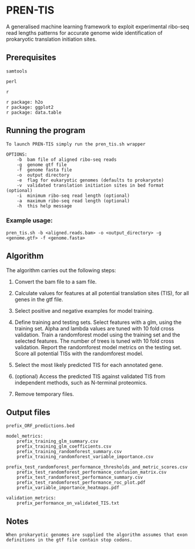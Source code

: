 # PREN-TIS

A generalised machine learning framework to exploit experimental ribo-seq read lengths patterns for accurate genome wide identification of prokaryotic translation initiation sites.

## Prerequisites

```
samtools

perl

r

r package: h2o 
r package: ggplot2
r package: data.table
```

## Running the program 

```
To launch PREN-TIS simply run the pren_tis.sh wrapper

OPTIONS:
    -b  bam file of aligned ribo-seq reads
    -g  genome gtf file
    -f  genome fasta file
    -o  output directory
    -e  flag for eukaryotic genomes (defaults to prokaryote)
    -v  validated translation initiation sites in bed format (optional)
    -i  minimum ribo-seq read length (optional)
    -a  maximum ribo-seq read length (optional)
    -h  this help message
```
### Example usage:

```
pren_tis.sh -b <aligned.reads.bam> -o <output_directory> -g <genome.gtf> -f <genome.fasta>
```

## Algorithm

The algorithm carries out the following steps:

1) Convert the bam file to a sam file.

2) Calculate values for features at all potential translation sites (TIS), for all genes in the gtf file.

3) Select positive and negative examples for model training.

4) Define training and testing sets.
   Select features with a glm, using the training set. Alpha and lambda values are tuned with 10 fold cross validation.
   Train a randomforest model using the training set and the selected features. The number of trees is tuned with 10 fold cross validation. 
   Report the randomforest model metrics on the testing set. 
   Score all potential TISs with the randomforest model.

5) Select the most likely predicted TIS for each annotated gene.

6) (optional) Access the predicted TIS against validated TIS from independent methods, such as N-terminal proteomics.

7) Remove temporary files.

## Output files

```
prefix_ORF_predictions.bed

model_metrics:
    prefix_training_glm_summary.csv 
    prefix_training_glm_coefficients.csv 
    prefix_training_randomforest_summary.csv 
    prefix_training_randomforest_variable_importance.csv 
    prefix_test_randomforest_performance_thresholds_and_metric_scores.csv 
    prefix_test_randomforest_performance_confusion_matrix.csv 
    prefix_test_randomforest_performance_summary.csv 
    prefix_test_randomforest_performance_roc_plot.pdf 
    prefix_variable_importance_heatmaps.pdf

validation_metrics:
    prefix_performance_on_validated_TIS.txt
```

## Notes

```
When prokaryotic genomes are supplied the algorithm assumes that exon definitions in the gtf file contain stop codons.
```

